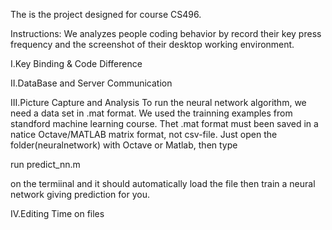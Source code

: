 The is the project designed for course CS496.

Instructions:
We analyzes people coding behavior by record their key press frequency and the screenshot of their desktop working environment.

I.Key Binding & Code Difference


II.DataBase and Server Communication


III.Picture Capture and Analysis
To run the neural network algorithm, we need a data set in .mat format. We used the trainning examples from standford machine learning course. Thet .mat format must been saved in a natice Octave/MATLAB matrix format, not csv-file. 
Just open the folder(neuralnetwork) with Octave or Matlab, then type

run predict_nn.m 

on the termiinal and it should automatically load the file then train a neural network giving prediction for you.

IV.Editing Time on files
